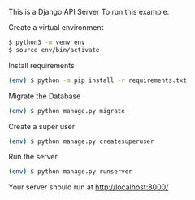 This is a Django API Server
To run this example:

Create a virtual environment

```bash
$ python3 -m venv env
$ source env/bin/activate
```

Install requirements

```bash
(env) $ python -m pip install -r requirements.txt
```

Migrate the Database

```bash
(env) $ python manage.py migrate
```

Create a super user

```bash
(env) $ python manage.py createsuperuser
```

Run the server

```bash
(env) $ python manage.py runserver
```

Your server should run at [http://localhost:8000/](http://localhost:8000/)
